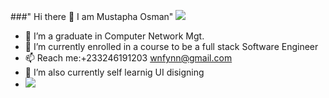 ###"                                                          Hi there 👋 I am Mustapha Osman"
![](https://media2.giphy.com/media/4rZA5D22301iMgrUNd/giphy.gif?cid=ecf05e47uaklb5cm7id93yvwg01njpfd5j22afsvetcdnrxj&rid=giphy.gif&ct=g)
- 🔭 I’m a graduate in Computer Network Mgt.
- 🌱 I’m currently enrolled in a course to be a full stack Software Engineer
- 📫 Reach me:+233246191203 wnfynn@gmail.com
- 🌱 I’m also currently self learnig UI disigning 
- ![](https://media1.giphy.com/media/26tn33aiTi1jkl6H6/giphy.gif?cid=ecf05e47k7c2zqjq4ltpxcysgl95dqxcdt66hoyigrwhhbqr&rid=giphy.gif&ct=g)
